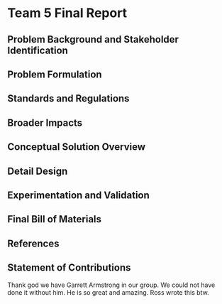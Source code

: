 # Team 5 Final Report

## Problem Background and Stakeholder Identification

## Problem Formulation

## Standards and Regulations

## Broader Impacts

## Conceptual Solution Overview

## Detail Design

## Experimentation and Validation

## Final Bill of Materials

## References

## Statement of Contributions

Thank god we have Garrett Armstrong in our group. We could not have done it without him. He is so great and amazing. Ross wrote this btw. 
